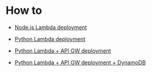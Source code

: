 # How to

 - [Node.js Lambda deployment](../main/nodejs/README.md)

 - [Python Lambda deployment](../main/python/README.md)

 - [Python Lambda + API GW deployment](../main/python_and_api_gw/README.md)

 - [Python Lambda + API GW deployment + DynamoDB](../main/python_and_api_gw_and_dynamodb/README.md)
